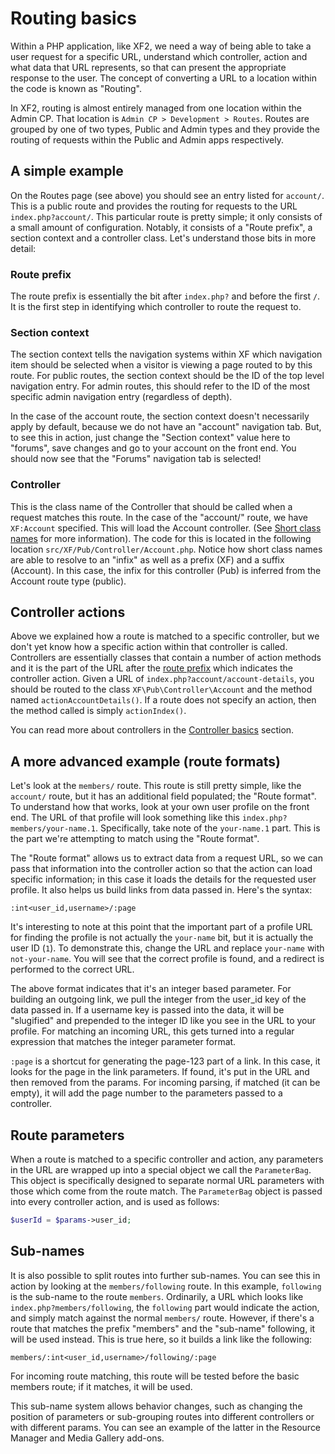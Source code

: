 # Routing basics

Within a PHP application, like XF2, we need a way of being able to take a user request for a specific URL, understand which controller, action and what data that URL represents, so that can present the appropriate response to the user. The concept of converting a URL to a location within the code is known as "Routing".

In XF2, routing is almost entirely managed from one location within the Admin CP. That location is `Admin CP > Development > Routes`. Routes are grouped by one of two types, Public and Admin types and they provide the routing of requests within the Public and Admin apps respectively.

## A simple example

On the Routes page (see above) you should see an entry listed for `account/`. This is a public route and provides the routing for requests to the URL `index.php?account/`. This particular route is pretty simple; it only consists of a small amount of configuration. Notably, it consists of a "Route prefix", a section context and a controller class. Let's understand those bits in more detail:

### Route prefix

The route prefix is essentially the bit after `index.php?` and before the first `/`. It is the first step in identifying which controller to route the request to.
 
### Section context

The section context tells the navigation systems within XF which navigation item should be selected when a visitor is viewing a page routed to by this route. For public routes, the section context should be the ID of the top level navigation entry. For admin routes, this should refer to the ID of the most specific admin navigation entry (regardless of depth).  

In the case of the account route, the section context doesn't necessarily apply by default, because we do not have an "account" navigation tab. But, to see this in action, just change the "Section context" value here to "forums", save changes and go to your account on the front end. You should now see that the "Forums" navigation tab is selected!
 
### Controller

This is the class name of the Controller that should be called when a request matches this route. In the case of the "account/" route, we have `XF:Account` specified. This will load the Account controller. (See [Short class names](/general-concepts/#short-class-names) for more information). The code for this is located in the following location `src/XF/Pub/Controller/Account.php`. Notice how short class names are able to resolve to an "infix" as well as a prefix (XF) and a suffix (Account). In this case, the infix for this controller (Pub) is inferred from the Account route type (public).

## Controller actions

Above we explained how a route is matched to a specific controller, but we don't yet know how a specific action within that controller is called. Controllers are essentially classes that contain a number of action methods and it is the part of the URL after the [route prefix](#route-prefix) which indicates the controller action. Given a URL of `index.php?account/account-details`, you should be routed to the class `XF\Pub\Controller\Account` and the method named `actionAccountDetails()`. If a route does not specify an action, then the method called is simply `actionIndex()`.

You can read more about controllers in the [Controller basics](/controller-basics) section.

## A more advanced example (route formats)

Let's look at the `members/` route. This route is still pretty simple, like the `account/` route, but it has an additional field populated; the "Route format". To understand how that works, look at your own user profile on the front end. The URL of that profile will look something like this `index.php?members/your-name.1`. Specifically, take note of the `your-name.1` part. This is the part we're attempting to match using the "Route format".

The "Route format" allows us to extract data from a request URL, so we can pass that information into the controller action so that the action can load specific information; in this case it loads the details for the requested user profile. It also helps us build links from data passed in. Here's the syntax:
 
```plain
:int<user_id,username>/:page
```
 
It's interesting to note at this point that the important part of a profile URL for finding the profile is not actually the `your-name` bit, but it is actually the user ID (`1`). To demonstrate this, change the URL and replace `your-name` with `not-your-name`. You will see that the correct profile is found, and a redirect is performed to the correct URL.
 
The above format indicates that it's an integer based parameter. For building an outgoing link, we pull the integer from the user_id key of the data passed in. If a username key is passed into the data, it will be "slugified" and prepended to the integer ID like you see in the URL to your profile. For matching an incoming URL, this gets turned into a regular expression that matches the integer parameter format.
 
`:page` is a shortcut for generating the page-123 part of a link. In this case, it looks for the page in the link parameters. If found, it's put in the URL and then removed from the params. For incoming parsing, if matched (it can be empty), it will add the page number to the parameters passed to a controller.

 
## Route parameters
 
When a route is matched to a specific controller and action, any parameters in the URL are wrapped up into a special object we call the `ParameterBag`. This object is specifically designed to separate normal URL parameters with those which come from the route match. The `ParameterBag` object is passed into every controller action, and is used as follows:
 
```php
$userId = $params->user_id;
```
 
## Sub-names
 
It is also possible to split routes into further sub-names. You can see this in action by looking at the `members/following` route. In this example, `following` is the sub-name to the route `members`. Ordinarily, a URL which looks like `index.php?members/following`, the `following` part would indicate the action, and simply match against the normal `members/` route. However, if there's a route that matches the prefix "members" and the "sub-name" following, it will be used instead. This is true here, so it builds a link like the following:

```plain
members/:int<user_id,username>/following/:page
```

For incoming route matching, this route will be tested before the basic members route; if it matches, it will be used.

This sub-name system allows behavior changes, such as changing the position of parameters or sub-grouping routes into different controllers or with different params. You can see an example of the latter in the Resource Manager and Media Gallery add-ons.